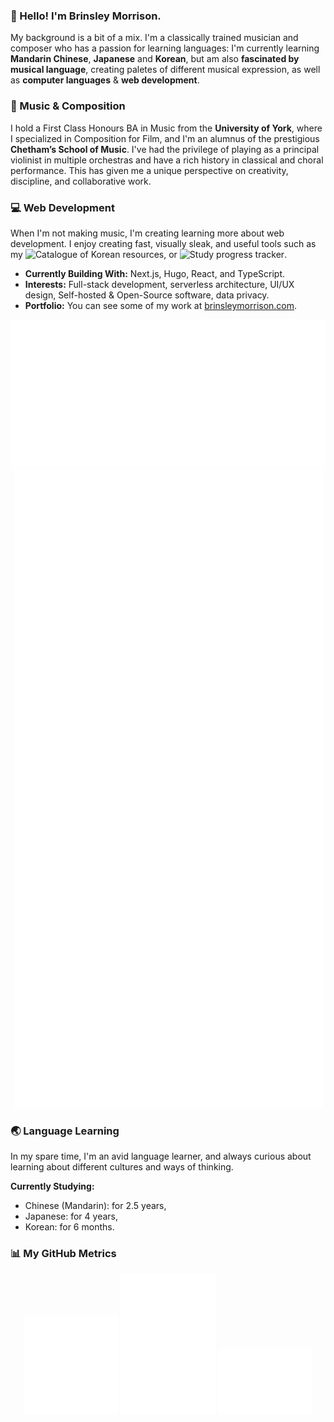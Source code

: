 ### 👋 Hello! I'm Brinsley Morrison.

My background is a bit of a mix. I'm a classically trained musician and composer who has a passion for learning languages: I'm currently learning **Mandarin Chinese**, **Japanese** and **Korean**, but am also **fascinated by musical language**, creating paletes of different musical expression, as well as **computer languages** & **web development**.

### 🎻 Music & Composition

I hold a First Class Honours BA in Music from the **University of York**, where I specialized in Composition for Film, and I'm an alumnus of the prestigious **Chetham’s School of Music**. I've had the privilege of playing as a principal violinist in multiple orchestras and have a rich history in classical and choral performance. This has given me a unique perspective on creativity, discipline, and collaborative work.

### 💻 Web Development

When I'm not making music, I'm creating learning more about web development. I enjoy creating fast, visually sleak, and useful tools such as my ![Catalogue of Korean resources](https://github.com/brinsleym/kr-resources), or ![Study progress tracker](https://github.com/brinsleym/kr-study).

* **Currently Building With:** Next.js, Hugo, React, and TypeScript.
* **Interests:** Full-stack development, serverless architecture, UI/UX design, Self-hosted & Open-Source software, data privacy.
* **Portfolio:** You can see some of my work at [brinsleymorrison.com](https://brinsleymorrison.com).

<p align="center">
    <img src="metrics.repository.svg" alt="Repository Metrics width="50%">
    <img src="metrics.plugin.pagespeed.screenshot.svg" alt="Site Metrics width="50%">
</p>



### 🌏 Language Learning

In my spare time, I'm an avid language learner, and always curious about learning about different cultures and ways of thinking.

**Currently Studying:**
* Chinese (Mandarin): for 2.5 years,
* Japanese: for 4 years,
* Korean: for 6 months.

### 📊 My GitHub Metrics

<p align="center">
  <img src="metrics.svg" alt="Metrics" width="30%">
  <img src="metrics.plugin.activity.svg" alt="Activity" width="30%">
  <img src="metrics.plugin.isocalendar.fullyear.svg" alt="Isocalendar" width="30%">
</p>
